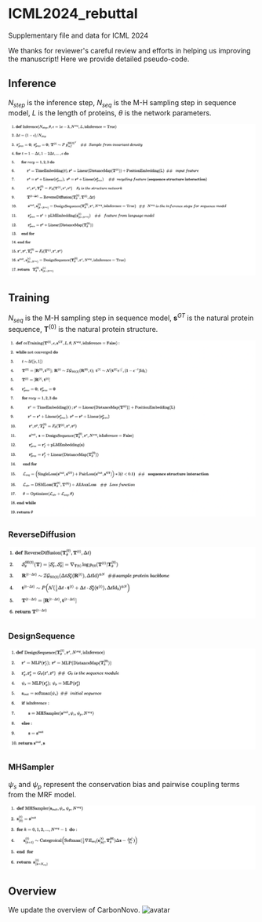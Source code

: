 # ICML2024_rebuttal
Supplementary file and data for ICML 2024 

We thanks for reviewer's careful review and efforts in helping us improving the manuscript! Here we provide detailed pseudo-code.

## Inference
$N_{step}$ is the inference step, $N_{seq}$ is the M-H sampling step in sequence model, $L$ is the length of proteins, $\theta$ is the network parameters.

![avatar](https://github.com/2024-anonymous/ICML2024_rebuttal/blob/main/Inference.png)

## Training 
$N_{seq}$ is the M-H sampling step in sequence model, $\mathbf{s}^{GT}$ is the natural protein sequence, $\mathbf{T}^{(0)}$ is the natural protein structure.

![avatar](https://github.com/2024-anonymous/ICML2024_rebuttal/blob/main/Training.png)
### ReverseDiffusion

![avatar](https://github.com/2024-anonymous/ICML2024_rebuttal/blob/main/ReverseDiffusion.png)
### DesignSequence

![avatar](https://github.com/2024-anonymous/ICML2024_rebuttal/blob/main/DesignSequence.png)
### MHSampler
$\psi_s$ and $\psi_p$ represent the conservation bias and pairwise coupling terms from the MRF model.

![avatar](https://github.com/2024-anonymous/ICML2024_rebuttal/blob/main/MHSampler.png)

## Overview
We update the overview of CarbonNovo.
![avatar](https://github.com/2024-anonymous/ICML2024_rebuttal/blob/main/overview_new.jpg)
